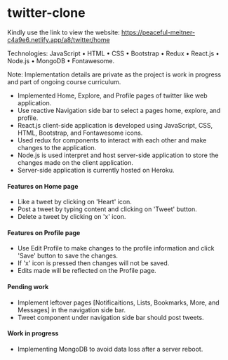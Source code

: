# twitter-clone

Kindly use the link to view the website: 
https://peaceful-meitner-c4a9e6.netlify.app/a8/twitter/home

Technologies: JavaScript • HTML • CSS • Bootstrap • Redux • React.js • Node.js • MongoDB • Fontawesome.

Note: Implementation details are private as the project is work in progress and part of ongoing course curriculum.

- Implemented Home, Explore, and Profile pages of twitter like web application. 
- Use reactive Navigation side bar to select a pages home, explore, and profile.
- React.js client-side application is developed using JavaScript, CSS, HTML, Bootstrap, and Fontawesome icons.
- Used redux for components to interact with each other and make changes to the application. 
- Node.js is used interpret and host server-side application to store the changes made on the client application. 
- Server-side application is currently hosted on Heroku.

#### Features on Home page
- Like a tweet by clicking on 'Heart' icon.
- Post a tweet by typing content and clicking on 'Tweet' button.
- Delete a tweet by clicking on 'x' icon.

#### Features on Profile page
- Use Edit Profile to make changes to the profile information and click 'Save' button to save the changes.
- If 'x' icon is pressed then changes will not be saved.
- Edits made will be reflected on the Profile page.

#### Pending work
- Implement leftover pages [Notificaitions, Lists, Bookmarks, More, and Messages] in the navigation side bar. 
- Tweet component under navigation side bar should post tweets.

#### Work in progress
- Implementing MongoDB to avoid data loss after a server reboot.

